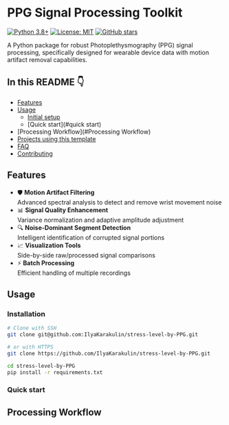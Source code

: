 # PPG Signal Processing Toolkit

[![Python 3.8+](https://img.shields.io/badge/python-3.8+-blue.svg)](https://www.python.org/downloads/)
[![License: MIT](https://img.shields.io/badge/License-MIT-yellow.svg)](https://opensource.org/licenses/MIT)
[![GitHub stars](https://img.shields.io/github/stars/IlyaKarakulin/stress-level-by-PPG?style=social)](https://github.com/IlyaKarakulin/stress-level-by-PPG/stargazers)

A Python package for robust Photoplethysmography (PPG) signal processing, specifically designed for wearable device data with motion artifact removal capabilities.

## In this README :point_down:

- [Features](#features)
- [Usage](#usage)
  - [Initial setup](#installation)
  - [Quick start](#quick start)
- [Processing Workflow](#Processing Workflow)
- [Projects using this template](#projects-using-this-template)
- [FAQ](#faq)
- [Contributing](#contributing)

## Features

- 🛡️ **Motion Artifact Filtering**  
  Advanced spectral analysis to detect and remove wrist movement noise
- 📊 **Signal Quality Enhancement**  
  Variance normalization and adaptive amplitude adjustment
- 🔍 **Noise-Dominant Segment Detection**  
  Intelligent identification of corrupted signal portions
- 📈 **Visualization Tools**  
  Side-by-side raw/processed signal comparisons
- ⚡ **Batch Processing**  
  Efficient handling of multiple recordings


## Usage

### Installation

```bash
# Clone with SSH
git clone git@github.com:IlyaKarakulin/stress-level-by-PPG.git

# or with HTTPS
git clone https://github.com/IlyaKarakulin/stress-level-by-PPG.git

cd stress-level-by-PPG
pip install -r requirements.txt

```

### Quick start

## Processing Workflow